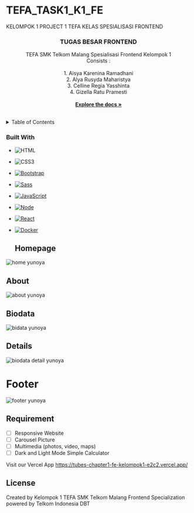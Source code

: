 # TEFA_TASK1_K1_FE
KELOMPOK 1 PROJECT 1 TEFA KELAS SPESIALISASI FRONTEND

<div align="left">
  <a href="https://github.com/aisyakareninaa/TEFA_TASK1_K1_FE"></a>

<h3 align="center">TUGAS BESAR FRONTEND</h3>

  <p align="center">
    TEFA SMK Telkom Malang Spesialisasi Frontend Kelompok 1
   <br> Consists : </br>
<br>1. Aisya Karenina Ramadhani</br>
2. Alya Rusyda Maharistya
<br>3. Celline Regia Yasshinta
<br>4. Gizella Ratu Pramesti</br>
    <br />
    <a href=""https://github.com/aisyakareninaa/TEFA_TASK1_K1_FE"><strong>Explore the docs »</strong></a>
    <br />
    <br />
</div>


<!-- TABLE OF CONTENTS -->
<details>
  <summary>Table of Contents</summary>
  <ol>
    <li>
      <a href="#about-the-project">About The Project</a>
      <ul>
        <li><a href="#built-with">Built With</a>
  <li><a href="#homepage">Home Page</a></li>
  <li><a href="#about">About Us Page</a></li>
  <li><a href="#biodata">Biodata</a></li>
  <li><a href="#details">Details</a></li>
  <li><a href="#footer">Footer</a></li>
  </li>
      </ul>
    </li>
    <li><a href="#requirement">Requirement</a></li>
    <li><a href="#license">License</a></li>
  </ol>
</details>



<!-- ABOUT THE PROJECT -->
### Built With

* ![HTML][HTML]
* ![CSS3][CSS3]
* [![Bootstrap][Bootstrap.com]][Bootstrap-url]
* [![Sass][Sass]][Sass-url]
* [![JavaScript][js]][js-url]
* [![Node][Node.js]][Node-url]
* [![React][React.js]][React-url]
* [![Docker][Docker]][Docker-url]
 

  ## Homepage
![home yunoya](https://user-images.githubusercontent.com/100953845/199120755-bd6c5536-6340-495d-9d37-ce8d03f1ce93.jpeg)

## About
![about yunoya](https://user-images.githubusercontent.com/100953845/199120799-88acdf85-f5c1-48a5-bed4-2c160796e337.jpeg)

## Biodata
![bidata yunoya](https://user-images.githubusercontent.com/100953845/199120832-37d1063a-d089-4076-b1ff-5138d04e0cb1.jpeg)

## Details
![biodata detail yunoya](https://user-images.githubusercontent.com/100953845/199120871-7c9733fd-b576-45c3-ac1c-baeb5fed5ed2.jpeg)

# Footer
![footer yunoya](https://user-images.githubusercontent.com/100953845/199120903-37bb08e0-5a51-4828-8f38-138226ad17b9.jpeg)

<!-- REQUIREMENT -->
## Requirement

- [ ] Responsive Website 
- [ ] Carousel Picture
- [ ] Multimedia (photos, video, maps)
- [ ] Dark and Light Mode Simple Calculator

Visit our Vercel App https://tubes-chapter1-fe-kelompok1-e2c2.vercel.app/


<!-- LICENSE -->
## License

Created by Kelompok 1 TEFA SMK Telkom Malang Frontend Specialization powered by Telkom Indonesia DBT


<!-- MARKDOWN LINKS & IMAGES -->
<!-- https://www.markdownguide.org/basic-syntax/#reference-style-links -->
[contributors-shield]: https://img.shields.io/github/contributors/github_username/repo_name.svg?style=for-the-badge
[contributors-url]: https://github.com/github_username/repo_name/graphs/contributors
[forks-shield]: https://img.shields.io/github/forks/github_username/repo_name.svg?style=for-the-badge
[forks-url]: https://github.com/github_username/repo_name/network/members
[stars-shield]: https://img.shields.io/github/stars/github_username/repo_name.svg?style=for-the-badge
[stars-url]: https://github.com/github_username/repo_name/stargazers
[issues-shield]: https://img.shields.io/github/issues/github_username/repo_name.svg?style=for-the-badge
[issues-url]: https://github.com/github_username/repo_name/issues
[license-shield]: https://img.shields.io/github/license/github_username/repo_name.svg?style=for-the-badge
[license-url]: https://github.com/github_username/repo_name/blob/master/LICENSE.txt
[linkedin-shield]: https://img.shields.io/badge/-LinkedIn-black.svg?style=for-the-badge&logo=linkedin&colorB=555
[linkedin-url]: https://linkedin.com/in/linkedin_username
[product-screenshot]: images/screenshot.png
[js]: https://img.shields.io/badge/JavaScript-323330?style=for-the-badge&logo=javascript&logoColor=F7DF1E
[js-url]: https://nodejs.org/
[Node.js]: https://img.shields.io/badge/Node.js-43853D?style=for-the-badge&logo=node.js&logoColor=white
[Node-url]: https://www.javascript.com
[React.js]: https://img.shields.io/badge/React-20232A?style=for-the-badge&logo=react&logoColor=61DAFB
[React-url]: https://reactjs.org/
[HTML]: https://img.shields.io/badge/HTML-239120?style=for-the-badge&logo=html5&logoColor=white
[CSS3]: https://img.shields.io/badge/CSS3-1572B6?style=for-the-badge&logo=css3&logoColor=white
[CSS3-url]: https://angular.io/
[Bootstrap.com]: https://img.shields.io/badge/Bootstrap-563D7C?style=for-the-badge&logo=bootstrap&logoColor=white
[Bootstrap-url]: https://getbootstrap.com
[Sass]: https://img.shields.io/badge/Sass-CC6699?style=for-the-badge&logo=sass&logoColor=white
[Sass-url]: https://sass-lang.com/
[Docker]: https://img.shields.io/badge/docker-%230db7ed.svg?style=for-the-badge&logo=docker&logoColor=white
[Docker-url]: https://hub.docker.com
  
